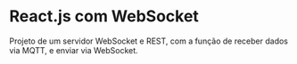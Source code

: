# React.js com WebSocket

Projeto de um servidor WebSocket e REST, com a função de receber dados via MQTT, e enviar via WebSocket.